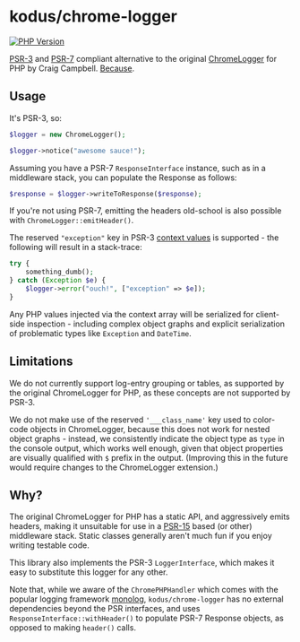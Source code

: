 kodus/chrome-logger
===================

[![PHP Version](https://img.shields.io/badge/php-5.6%2B-blue.svg)](https://packagist.org/packages/kodus/chrome-logger)

[PSR-3](http://www.php-fig.org/psr/psr-3/) and [PSR-7](http://www.php-fig.org/psr/psr-7/) compliant alternative
to the original [ChromeLogger](https://craig.is/writing/chrome-logger) for PHP by Craig Campbell. [Because](#because).


## Usage

It's PSR-3, so:

```php
$logger = new ChromeLogger();

$logger->notice("awesome sauce!");
```

Assuming you have a PSR-7 `ResponseInterface` instance, such as in a middleware stack, you can populate
the Response as follows:

```php
$response = $logger->writeToResponse($response);
```

If you're not using PSR-7, emitting the headers old-school is also possible with `ChromeLogger::emitHeader()`.

The reserved `"exception"` key in PSR-3 [context values](http://www.php-fig.org/psr/psr-3/#1-3-context) is supported -
the following will result in a stack-trace:

```php
try {
    something_dumb();
} catch (Exception $e) {
    $logger->error("ouch!", ["exception" => $e]);
}
```

Any PHP values injected via the context array will be serialized for client-side inspection - including complex
object graphs and explicit serialization of problematic types like `Exception` and `DateTime`.


## Limitations

We do not currently support log-entry grouping or tables, as supported by the original ChromeLogger for PHP, as
these concepts are not supported by PSR-3.

We do not make use of the reserved `'___class_name'` key used to color-code objects in ChromeLogger, because this
does not work for nested object graphs - instead, we consistently indicate the object type as `type` in the console
output, which works well enough, given that object properties are visually qualified with `$` prefix in the output.
(Improving this in the future would require changes to the ChromeLogger extension.)


## Why?

The original ChromeLogger for PHP has a static API, and aggressively emits headers, making it unsuitable
for use in a [PSR-15](https://github.com/http-interop/http-middleware) based (or other) middleware stack.
Static classes generally aren't much fun if you enjoy writing testable code.

This library also implements the PSR-3 `LoggerInterface`, which makes it easy to substitute this logger
for any other.

Note that, while we aware of the `ChromePHPHandler` which comes with the popular logging framework
[monolog](https://github.com/Seldaek/monolog/), `kodus/chrome-logger` has no external dependencies
beyond the PSR interfaces, and uses `ResponseInterface::withHeader()` to populate PSR-7 Response objects,
as opposed to making `header()` calls.
